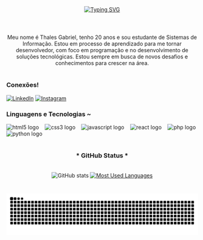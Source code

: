 <div align="center">
  <a href="https://git.io/typing-svg">
    <img src="https://readme-typing-svg.demolab.com?font=Fira+Code&weight=500&size=22&pause=1000&color=FF00F6&center=true&vCenter=true&random=false&width=524&lines=%E2%8A%B9+Welcome+to+my+profile!+%CB%99%E1%B5%95%CB%99+%E2%8A%B9+" alt="Typing SVG">
  </a>
</div>

<img align="center" alt="" src="./src/header-gif.gif">

#

<p align="center">Meu nome é Thales Gabriel, tenho 20 anos e sou estudante de Sistemas de Informação. Estou em processo de aprendizado para me tornar desenvolvedor, com foco em programação e no desenvolvimento de soluções tecnológicas. Estou sempre em busca de novos desafios e conhecimentos para crescer na área.
  
#

<img align="right" alt="" height="190px" src="./src/study.gif">

<h3 align="left">Conexões!</h3>

[![LinkedIn](https://img.shields.io/badge/-LinkedIn-000?style=for-the-badge&logo=linkedin&logoColor=FF00F6&color:FFF)](https://www.linkedin.com/in/thales-ribeiro-27149a34b/)
[![Instagram](https://img.shields.io/badge/-Instagram-000?style=for-the-badge&logo=instagram&logoColor=FF00F6&color:FFF)](https://www.instagram.com/t4k3z0/#)


<h3 align="left">Linguagens e Tecnologias ~</h3>

<div align="left">
  <img src="https://cdn.jsdelivr.net/gh/devicons/devicon/icons/html5/html5-original.svg" height="25" alt="html5 logo"  />
  <img width="8" />
  <img src="https://cdn.jsdelivr.net/gh/devicons/devicon/icons/css3/css3-original.svg" height="25" alt="css3 logo"  />
  <img width="8" />
  <img src="https://cdn.jsdelivr.net/gh/devicons/devicon/icons/javascript/javascript-plain.svg" height="25" alt="javascript logo"  />
  <img width="8" />
  <img src="https://cdn.jsdelivr.net/gh/devicons/devicon/icons/react/react-original.svg" height="25" alt="react logo"  />
  <img width="8" />
  <img src="https://cdn.jsdelivr.net/gh/devicons/devicon@latest/icons/php/php-original.svg" height="25" alt="php logo" />
  <img src="https://cdn.jsdelivr.net/gh/devicons/devicon@latest/icons/python/python-original.svg" height="25" alt="python logo" />


 
  
  
</div>

#

<div style="text-align: center;" align="center">
  <h3>* GitHub Status *</h3>
  <br>
  <img src="https://github-readme-stats-git-masterrstaa-rickstaa.vercel.app/api?username=takezo-code&hide_title=true&show_icons=true&include_all_commits=false&count_private=true&line_height=25&hide=issues&bg_color=000&title_color=FF00F6&text_color=FFF&border_radius=3&border_color=36123c&icon_color=FF00F6&theme=jolly" alt="GitHub stats">

  <a href="https://github.com/mari4souza/github-readme-stats">
    <img src="https://github-readme-stats-git-masterrstaa-rickstaa.vercel.app/api/top-langs/?username=takezo-code&line_height=10&card_width=290&layout=compact&hide_title=false&count_private=true&langs_count=4&show_icons=true&title_color=FF00F6&hide=html,scss,less&bg_color=000&text_color=8B8B8B&border_radius=3&border_color=561760&count_private=true" alt="Most Used Languages">
  </a>
</div>


#

<picture align="center">
  <source media="(prefers-color-scheme: dark)" srcset="https://raw.githubusercontent.com/takezo-code/takezo-code/output/github-contribution-grid-snake-dark.svg">
  <source media="(prefers-color-scheme: light)" srcset="https://raw.githubusercontent.com/takezo-code/takezo-code/output/github-contribution-grid-snake-dark.svg">
  <img align="center" alt="github contribution grid snake animation" src="https://raw.githubusercontent.com/takezo-code/takezo-code/output/github-contribution-grid-snake.svg">
</picture>
